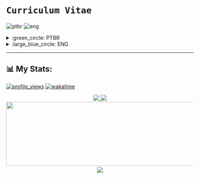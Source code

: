 # `Curriculum Vitae`
![ptbr](https://img.shields.io/badge/languages-PTBR-darkgreen.svg) ![eng](https://img.shields.io/badge/-ENG-darkblue.svg)
<details>
<summary>:green_circle: PTBR</summary>

## `Olá mundo`, sou o Eduardo Talarico (dudushy) :smile:
> <img align="left" alt="Brazil" width="22px" src="img/brazil.png" />Brasileiro, 21 anos :birthday:

### :trophy: Objetivos:

- Crescer profissionalmente
- Solucionar problemas
- Contribuir para a sociedade
- Adquirir conhecimento
- Trabalhar em equipe
- Desenvolver e criar

### :sparkling_heart: Paixões:

- Aprender
- Programar
- Ajudar
- Criar
- Jogar
- Ouvir música

### :star2: Qualidades:

- Determinado
- Prático
- Calmo
- Proativo
- Honesto
- Prudente
- Compreensivo
- Detalhista
- Persistente
- Empático
- Criativo
- Lógico

---
### :globe_with_meridians: Conexões:

[<img align="left" alt="LinkedIn" width="32px" src="img/linkedin.png" />][linkedin]
[<img align="left" alt="Discord" width="52px" src="img/discord.png" />][discord]
[<img align="left" alt="Steam" width="32px" src="img/steam.png" />][steam]
[<img align="left" alt="Spotify" width="32px" src="img/spotify.png" />][spotify]
<br>
<br>

---
### :brain: Linguagens de programação conhecidas:

- <img align="left" alt="Python" width="26px" src="img/python.png" /> Python

- <img align="left" alt="Java" width="26px" src="img/java.png" /> Java

- <img align="left" alt="JavaScript" width="26px" src="img/javascript.png" /> JavaScript

- <img align="left" alt="SQL" width="26px" src="img/sql.png" /> SQL

- <img align="left" alt="HTML" width="26px" src="img/html.png" /> HTML

- <img align="left" alt="CSS" width="26px" src="img/css.png" /> CSS

- <img align="left" alt="CSharp" width="26px" src="img/csharp.png" /> C#

- <img align="left" alt="PHP" width="26px" src="img/php.png" /> PHP
<br>

### :hammer_and_wrench: Ferramentas conhecidas:

- <img align="left" alt="Visual Studio Code" width="26px" src="img/vscode.png" /> [Visual Studio Code][vscode]

- <img align="left" alt="pgAdmin" width="26px" src="img/pgadmin.png" /> [pgAdmin][pgadmin]

- <img align="left" alt="NetBeans" width="26px" src="img/netbeans.png" /> [NetBeans][netbeans]

- <img align="left" alt="Sublime Text" width="26px" src="img/sublimetext.png" /> [Sublime Text][sublimetext]

- <img align="left" alt="Notepad++" width="26px" src="img/notepadplusplus.png" /> [Notepad++][notepadplusplus]

- <img align="left" alt="Visual Studio" width="26px" src="img/vs.png" /> [Visual Studio][vs]

- <img align="left" alt="Postman" width="26px" src="img/postman.png" /> [Postman][postman]
    
- <img align="left" alt="SSMS" width="26px" src="img/ssms.png" /> [SSMS][ssms]
    
- <img align="left" alt="GitHub Desktop" width="26px" src="img/github-desktop.png" /> [GitHub Desktop][githubdesktop]

- <img align="left" alt="XAMPP" width="26px" src="img/xampp.png" /> [XAMPP][xampp]
<br>

---
## :mortar_board: Formação:

- Ensino médio completo no **Colégio Ideal** *(2018)* :heavy_check_mark:
- Cursando `7º semestre` de **Ciência da Computação** na **UNIP (Universidade Paulista)** *(2019 - 2022)* :x:

---
## :heavy_plus_sign: Informações adicionais:

- Conhecimento avançado de Inglês

- Criação de projetos simples em Java (CRUD)

- Elaboração de trabalhos extracurriculares, fazendo algoritmos e BOTs com intuito de automatizar certas tarefas do dia-a-dia (bot de mensagens, criptografia, matemática, formatação de texto)

- Tenho contato com jogos e computadores (de todos os tipos e categorias, online e offline) desde pequeno, sempre admirei cada detalhe existente nos jogos (funcionamento, gráficos, mecânicas e desenvolvimento)

---
</details>

<details>
<summary>:large_blue_circle: ENG</summary>

## `Hello World`, I'm Eduardo Talarico (dudushy) :smile:
> <img align="left" alt="Brazil" width="22px" src="img/brazil.png" />Brazilian, 21 years old :birthday:

### :trophy: Goals:

- Grow professionally
- Solve problems
- Contribute to society
- Acquire knowledge
- Team work
- Develop and create

### :sparkling_heart: Passions:

- Learn
- Code
- Help
- Create
- Play
- Listen to music

### :star2: Qualities:

- Determined
- Practical
- Calm
- Proactive
- Honest
- Prudent
- Comprehensive
- Detail-oriented
- Persistent
- Empathic
- Creative
- Logical

---
### :globe_with_meridians: Connections:

[<img align="left" alt="LinkedIn" width="32px" src="img/linkedin.png" />][linkedin]
[<img align="left" alt="Discord" width="52px" src="img/discord.png" />][discord]
[<img align="left" alt="Steam" width="32px" src="img/steam.png" />][steam]
[<img align="left" alt="Spotify" width="32px" src="img/spotify.png" />][spotify]
<br>
<br>

---
### :brain: Known programming languages:

- <img align="left" alt="Python" width="26px" src="img/python.png" /> Python

- <img align="left" alt="Java" width="26px" src="img/java.png" /> Java

- <img align="left" alt="JavaScript" width="26px" src="img/javascript.png" /> JavaScript

- <img align="left" alt="SQL" width="26px" src="img/sql.png" /> SQL

- <img align="left" alt="HTML" width="26px" src="img/html.png" /> HTML

- <img align="left" alt="CSS" width="26px" src="img/css.png" /> CSS

- <img align="left" alt="CSharp" width="26px" src="img/csharp.png" /> C#

- <img align="left" alt="PHP" width="26px" src="img/php.png" /> PHP
<br>

### :hammer_and_wrench: Known tools:

- <img align="left" alt="Visual Studio Code" width="26px" src="img/vscode.png" /> [Visual Studio Code][vscode]

- <img align="left" alt="pgAdmin" width="26px" src="img/pgadmin.png" /> [pgAdmin][pgadmin]

- <img align="left" alt="NetBeans" width="26px" src="img/netbeans.png" /> [NetBeans][netbeans]

- <img align="left" alt="Sublime Text" width="26px" src="img/sublimetext.png" /> [Sublime Text][sublimetext]

- <img align="left" alt="Notepad++" width="26px" src="img/notepadplusplus.png" /> [Notepad++][notepadplusplus]

- <img align="left" alt="Visual Studio" width="26px" src="img/vs.png" /> [Visual Studio][vs]
    
- <img align="left" alt="Postman" width="26px" src="img/postman.png" /> [Postman][postman]
    
- <img align="left" alt="SSMS" width="26px" src="img/ssms.png" /> [SSMS][ssms]
    
- <img align="left" alt="GitHub Desktop" width="26px" src="img/github-desktop.png" /> [GitHub Desktop][githubdesktop]

- <img align="left" alt="XAMPP" width="26px" src="img/xampp.png" /> [XAMPP][xampp]
<br>

---
## :mortar_board: Formation:

- Complete high school in **Colégio Ideal** *(2018)* :heavy_check_mark:
- Attending `7th semester` of **Computer Science** in **UNIP (Universidade Paulista)** *(2019 - 2022)* :x:

---
## :heavy_plus_sign: Additional information:

- Advanced English knowledge

- Creation of simple Java projects (CRUD)

- Elaboration of extracurricular projects, making algorithms and BOTs with the aim of automating certain daily tasks (message bot, cryptography, math, text formatting)

- I've been in contact with games and computers (of all kinds and categories, online and offline) since I was little, I've always admired every detail in the games (functioning, graphics, mechanics and development)

</details>

---
## :bar_chart: My Stats: 
[![profile_views](https://komarev.com/ghpvc/?username=dudushy&color=blueviolet&style=flat-square&label=Total+Profile+Views)](https://github.com/dudushy)
[![wakatime](https://wakatime.com/badge/user/93ba8c47-113a-429d-a9a3-0fdfb901b21b.svg)](https://wakatime.com/@93ba8c47-113a-429d-a9a3-0fdfb901b21b)
<div align="center">
    <a href="https://github.com/dudushy">
        <img height="172cm" src="https://github-readme-stats.vercel.app/api?username=dudushy&theme=dark&show_icons=true&count_private=true">
        <img height="172cm" src="https://github-readme-stats.vercel.app/api/top-langs/?username=dudushy&theme=dark&layout=compact">
        <img height="172cm" width="1000cm" src="https://github-readme-streak-stats.herokuapp.com/?user=dudushy&theme=dark">
        <br>
        <img src="https://github-readme-stats.vercel.app/api/wakatime?username=dudushy&layout=compact">
    </a>
</div>


[linkedin]: https://www.linkedin.com/in/eduardo-talarico/
[discord]: https://discord.gg/jG9BtQE
[steam]: https://steamcommunity.com/id/dudushy/
[spotify]: https://open.spotify.com/user/u8cq59bsrp4cdmp2haxrxu9pi
[vscode]: https://code.visualstudio.com/
[pgadmin]: https://www.pgadmin.org/
[netbeans]: https://netbeans.apache.org/
[sublimetext]: https://www.sublimetext.com/
[notepadplusplus]: https://notepad-plus-plus.org/
[vs]: https://visualstudio.microsoft.com/vs/
[postman]: https://www.postman.com/
[ssms]: https://docs.microsoft.com/pt-br/sql/ssms/download-sql-server-management-studio-ssms?view=sql-server-ver15
[githubdesktop]: https://desktop.github.com/
[xampp]: https://www.apachefriends.org/pt_br/index.html
